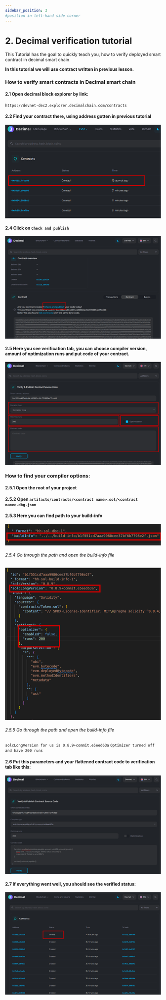 ```yaml
---
sidebar_position: 3
#position in left-hand side corner
---
```


# 2. Decimal verification tutorial 

This Tutorial has the goal to quickly teach you, how to verify deployed smart contract in decimal smart chain.

**In this tutorial we will use contract written in previous lesson.** 
### How to verify smart contracts in Decimal smart chain
#### 2.1 Open decimal block explorer by link:
``https://devnet-dec2.explorer.decimalchain.com/contracts``

#### 2.2 Find your contract there, using address gotten in previous tutorial

![Initialization of hardhat project](../../static/img/decimalExplorerContract.png)

#### 2.4 Click on ``Check and publish``

![Initialization of hardhat project](../../static/img/checkAndPublish.png)

#### 2.5 Here you see verification tab, you can choose compiler version, amount of optimization runs and put code of your contract.

![Initialization of hardhat project](../../static/img/VerifyOptions.png)

### How to find your compiler options:
#### 2.5.1 Open the root of your project
#### 2.5.2 Open ``artifacts/contracts/<contract name>.sol/<contract name>.dbg.json``
#### 2.5.3 Here you can find path to your build-info

![Initialization of hardhat project](../../static/img/buildInfo.png)

###### 2.5.4 Go through the path and open the build-info file 

![Initialization of hardhat project](../../static/img/compilerOptions.png)

###### 2.5.5 Go through the path and open the build-info file 
``solcLongVersion for us is 0.8.9+commit.e5eed63a``
``Optimizer turned off and have 200 runs``

#### 2.6 Put this parameters and your flattened contract code to verification tab like this:

![Initialization of hardhat project](../../static/img/verifyFull.png)

#### 2.7 If everything went well, you should see the verified status:
![Initialization of hardhat project](../../static/img/verified.png)


